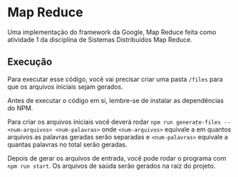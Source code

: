 # Map Reduce

Uma implementação do framework da Google, Map Reduce feita como atividade 1 da disciplina de Sistemas Distribuídos Map Reduce.


## Execução

Para executar esse código, você vai precisar criar uma pasta `/files` para que os arquivos iniciais sejam gerados.

Antes de executar o código em si, lembre-se de instalar as dependências do NPM.

Para criar os arquivos iniciais você deverá rodar `npm run generate-files -- <num-arquivos> <num-palavras>` onde `<num-arquivos>` equivale a em quantos arquivos as palavras geradas serão separadas e `<num-palavras>` equivale a quantas palavras no total serão geradas.

Depois de gerar os arquivos de entrada, você pode rodar o programa com `npm run start`. Os arquivos de saúda serão gerados na raíz do projeto.
